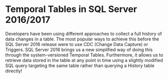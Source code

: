 # Temporal Tables in SQL Server 2016/2017

Developers have been using different approaches to collect a full history of data changes in a table. The most popular ways to achieve this before the SQL Server 2016 release were to use CDC (Change Data Capture) or Triggers. SQL Server 2016 brings us a new simplified way of doing this through the system-versioned Temporal Tables. Furthermore, it allows us to retrieve data stored in the table at any point in time using a slightly modified SQL query targeting the same table rather than querying a History table directly!